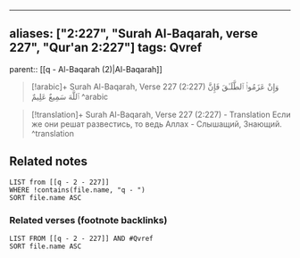 
---
aliases: ["2:227", "Surah Al-Baqarah, verse 227", "Qur'an 2:227"]
tags: Qvref
---

parent:: [[q - Al-Baqarah (2)|Al-Baqarah]]

> [!arabic]+ Surah Al-Baqarah, Verse 227 (2:227)
> <span class="quran-arabic">وَإِنْ عَزَمُوا۟ ٱلطَّلَـٰقَ فَإِنَّ ٱللَّهَ سَمِيعٌ عَلِيمٌ</span>
^arabic

> [!translation]+ Surah Al-Baqarah, Verse 227 (2:227) - Translation
> Если же они решат развестись, то ведь Аллах - Слышащий, Знающий.
^translation



## Related notes
```dataview
LIST from [[q - 2 - 227]]
WHERE !contains(file.name, "q - ")
SORT file.name ASC
```

### Related verses (footnote backlinks)
```dataview
LIST FROM [[q - 2 - 227]] AND #Qvref
SORT file.name ASC
```

